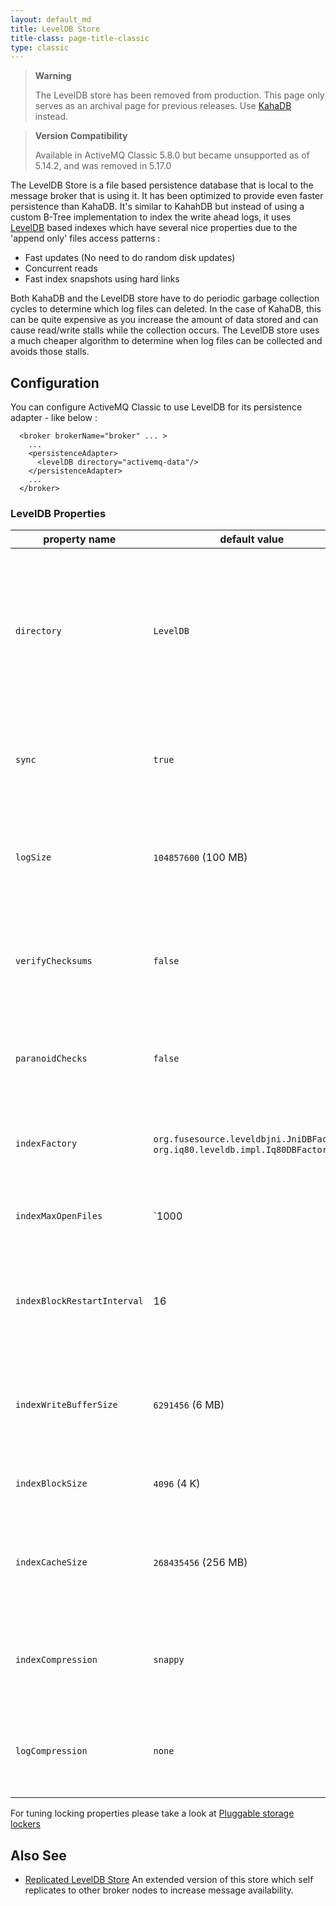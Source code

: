 ```yaml
---
layout: default_md
title: LevelDB Store 
title-class: page-title-classic
type: classic
---
```


> **Warning**
> 
> The LevelDB store has been removed from production.
> This page only serves as an archival page for previous releases.
> Use [KahaDB](kahadb) instead.

> **Version Compatibility**
> 
> Available in ActiveMQ Classic 5.8.0 but became unsupported as of 5.14.2, and was removed in 5.17.0

The LevelDB Store is a file based persistence database that is local to the message broker that is using it. It has been optimized to provide even faster persistence than KahaDB. It's similar to KahahDB but instead of using a custom B-Tree implementation to index the write ahead logs, it uses [LevelDB](https://code.google.com/p/leveldb/) based indexes which have several nice properties due to the 'append only' files access patterns :

*   Fast updates (No need to do random disk updates)
*   Concurrent reads
*   Fast index snapshots using hard links

Both KahaDB and the LevelDB store have to do periodic garbage collection cycles to determine which log files can deleted. In the case of KahaDB, this can be quite expensive as you increase the amount of data stored and can cause read/write stalls while the collection occurs. The LevelDB store uses a much cheaper algorithm to determine when log files can be collected and avoids those stalls.

Configuration
-------------

You can configure ActiveMQ Classic to use LevelDB for its persistence adapter - like below :
```
  <broker brokerName="broker" ... >
    ...
    <persistenceAdapter>
      <levelDB directory="activemq-data"/>
    </persistenceAdapter>
    ...
  </broker>
```
### LevelDB Properties

property name|default value|Comments
---|---|---
`directory`|`LevelDB`|The directory which the store will use to hold it's data files. The store will create the directory if it does not already exist.
`sync`|`true`|If set to false, then the store does not sync logging operations to disk
`logSize`|`104857600` (100 MB)|The max size (in bytes) of each data log file before log file rotation occurs.
`verifyChecksums`|`false`|Set to true to force checksum verification of all data that is read from the file system.
`paranoidChecks`|`false`|Make the store error out as soon as possible if it detects internal corruption.
`indexFactory`|`org.fusesource.leveldbjni.JniDBFactory`, `org.iq80.leveldb.impl.Iq80DBFactory`|The factory classes to use when creating the LevelDB indexes
`indexMaxOpenFiles`|`1000|Number of open files that can be used by the index.
`indexBlockRestartInterval`|16|Number keys between restart points for delta encoding of keys.
`indexWriteBufferSize`|`6291456` (6 MB)|Amount of index data to build up in memory before converting to a sorted on-disk file.
`indexBlockSize`|`4096` (4 K)|The size of index data packed per block.
`indexCacheSize`|`268435456` (256 MB)|The maximum amount of off-heap memory to use to cache index blocks.
`indexCompression`|`snappy`|The type of compression to apply to the index blocks. Can be snappy or none.
`logCompression`|`none`|The type of compression to apply to the log records. Can be snappy or none.

For tuning locking properties please take a look at [Pluggable storage lockers](pluggable-storage-lockers)

Also See
--------

*   [Replicated LevelDB Store](replicated-leveldb-store) An extended version of this store which self replicates to other broker nodes to increase message availability.

